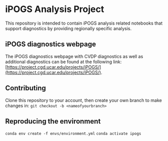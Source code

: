 # iPOGS Analysis Project
This repository is intended to contain iPOGS analysis related notebooks that support diagnostics by providing regionally specific analysis.

## iPOGS diagnostics webpage
The iPOGS diagnostics webpage with CVDP diagnostics as well as additional diagnostics can be found at the following link: [https://project.cgd.ucar.edu/projects/iPOGS/](https://project.cgd.ucar.edu/projects/iPOGS/).

## Contributing
Clone this repository to your account, then create your own branch to make changes in:
`git checkout -b <nameofyourbranch>`

## Reproducing the environment
`conda env create -f envs/environment.yml`
`conda activate ipogs`
